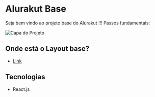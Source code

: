 # Alurakut Base

Seja bem vindo ao projeto base do Alurakut !!! Passos fundamentais:

![Capa do Projeto](https://gerador-de-imagens-omariosouto-alura-challenges.vercel.app/api/image-generator?url=https://alurakut-eta.vercel.app/)

## Onde está o Layout base?

- [Link](https://www.figma.com/file/xHF0n0qxiE2rqjqAILiBUB/Alurakut?node-id=58%3A0)

## Tecnologias

- React.js
